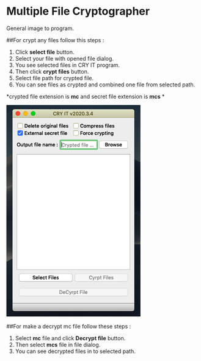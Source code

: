 # Multiple File Cryptographer

General image to program. 

##For crypt any files follow this steps :

1. Click **select file** button.
2. Select your file with opened file dialog.
3. You see selected files in CRY IT program.
4. Then click **crypt files** button.
5. Select file path for crypted file.
6. You can see files as crypted and combined one file from selected path.

*crypted file extension is **mc** and secret file extension is **mcs** * 

![Program Main](https://github.com/tlhcelik/Multiple-File-Cryptographer/blob/master/images/ss0.png)

##For make a decrypt mc file follow these steps : 

1. Select **mc** file and click **Decrypt file** button. 
2. Then select **mcs** file in file dialog.
3. You can see decrypted files in to selected path.
